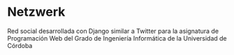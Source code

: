 # Netzwerk
Red social desarrollada con Django similar a Twitter para la asignatura de Programación Web del Grado de Ingeniería Informática de la Universidad de Córdoba
